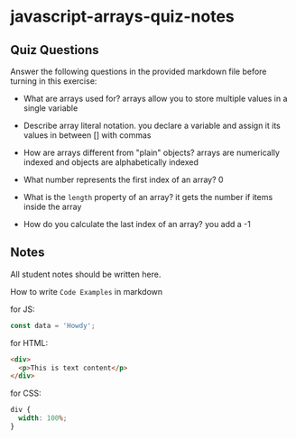 # javascript-arrays-quiz-notes

## Quiz Questions

Answer the following questions in the provided markdown file before turning in this exercise:

- What are arrays used for? arrays allow you to store multiple values in a single variable

- Describe array literal notation. you declare a variable and assign it its values in between [] with commas

- How are arrays different from "plain" objects? arrays are numerically indexed and objects are alphabetically indexed

- What number represents the first index of an array? 0

- What is the `length` property of an array? it gets the number if items inside the array

- How do you calculate the last index of an array? you add a -1

## Notes

All student notes should be written here.

How to write `Code Examples` in markdown

for JS:

```javascript
const data = 'Howdy';
```

for HTML:

```html
<div>
  <p>This is text content</p>
</div>
```

for CSS:

```css
div {
  width: 100%;
}
```
